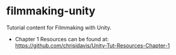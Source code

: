 # filmmaking-unity
Tutorial content for Filmmaking with Unity.

* Chapter 1 Resources can be found at: https://github.com/chrisjdavis/Unity-Tut-Resources-Chapter-1
